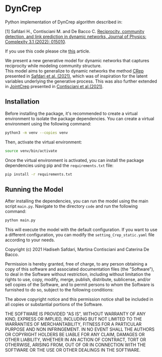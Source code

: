 # DynCrep
Python implementation of DynCrep algorithm described in:

[1] Safdari H., Contisciani M. and De Bacco C. [Reciprocity, community detection, and link prediction in dynamic networks, Journal of Physics: Complexity 3.1 (2022): 015010](https://doi.org/10.1088/2632-072X/ac52e6).

If you use this code please cite [this](https://doi.org/10.1088/2632-072X/ac52e6) article.

We present a new generative model for dynamic networks that captures reciprocity while modeling community structure.  
This model aims to generalize to dynamic networks the method [CRep](https://github.com/mcontisc/CRep) presented in [Safdari et al. (2021)](https://journals.aps.org/prresearch/abstract/10.1103/PhysRevResearch.3.023209), which was of inspiration for the latent variables underlying the generative process. This was also further extended in [JointCrep](https://github.com/mcontisc/JointCRep) presented in [Contisciani et al.(2021)](https://arxiv.org/abs/2112.10436).  

## Installation

Before installing the package, it's recommended to create a virtual environment to isolate the package dependencies. You can create a virtual environment using the following command:

```bash
python3 -m venv --copies venv
```

Then, activate the virtual environment:
```bash
source venv/bin/activate
```

Once the virtual environment is activated, you can install the package dependencies using pip and the `requirements.txt` file:

```bash
pip install -r requirements.txt
```
## Running the Model

After installing the dependencies, you can run the model using the main script `main.py`. 
Navigate to the directory `code` and run the following command:

```bash
python main.py
```
This will execute the model with the default configuration. If you want to use a different configuration, you can modify the `setting_Crep_static.yaml` file according to your needs.

Copyright (c) 2021 Hadiseh Safdari, Martina Contisciani and Caterina De Bacco.

Permission is hereby granted, free of charge, to any person obtaining a copy of this software and associated documentation files (the "Software"), to deal in the Software without restriction, including without limitation the rights to use, copy, modify, merge, publish, distribute, sublicense, and/or sell copies of the Software, and to permit persons to whom the Software is furnished to do so, subject to the following conditions:

The above copyright notice and this permission notice shall be included in all copies or substantial portions of the Software.

THE SOFTWARE IS PROVIDED "AS IS", WITHOUT WARRANTY OF ANY KIND, EXPRESS OR IMPLIED, INCLUDING BUT NOT LIMITED TO THE WARRANTIES OF MERCHANTABILITY, FITNESS FOR A PARTICULAR PURPOSE AND NON INFRINGEMENT. IN NO EVENT SHALL THE AUTHORS OR COPYRIGHT HOLDERS BE LIABLE FOR ANY CLAIM, DAMAGES OR OTHER LIABILITY, WHETHER IN AN ACTION OF CONTRACT, TORT OR OTHERWISE, ARISING FROM, OUT OF OR IN CONNECTION WITH THE SOFTWARE OR THE USE OR OTHER DEALINGS IN THE SOFTWARE.
